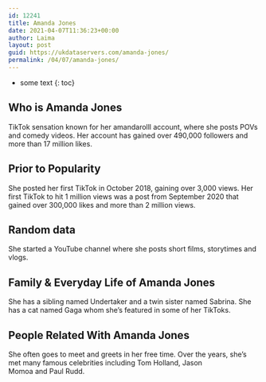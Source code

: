```yaml
---
id: 12241
title: Amanda Jones
date: 2021-04-07T11:36:23+00:00
author: Laima
layout: post
guid: https://ukdataservers.com/amanda-jones/
permalink: /04/07/amanda-jones/
---
```


* some text
{: toc}


## Who is Amanda Jones
                  
                  
                  
TikTok sensation known for her amandarolll account, where she posts POVs and comedy videos. Her account has gained over 490,000 followers and more than 17 million likes.
                  
              
            
              
            
                
                
                
## Prior to Popularity
                  
                  
                  
She posted her first TikTok in October 2018, gaining over 3,000 views. Her first TikTok to hit 1 million views was a post from September 2020 that gained over 300,000 likes and more than 2 million views.
                  
              
            
              
            
                
                
                
## Random data
                  
                  
                  
She started a YouTube channel where she posts short films, storytimes and vlogs.
                  
              
            
              
            
                
                
                
## Family & Everyday Life of Amanda Jones
                  
                  
                  
She has a sibling named Undertaker and a twin sister named Sabrina. She has a cat named Gaga whom she&#8217;s featured in some of her TikToks.
                  
              
            
              
            
                
                
                
## People Related With Amanda Jones
                  
                  
                  
She often goes to meet and greets in her free time. Over the years, she&#8217;s met many famous celebrities including Tom Holland, Jason Momoa and Paul Rudd.
                  
              
            
              
            
                
              
            
              
              
            
            
              
            
          
          
          